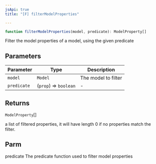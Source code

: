 ```yaml
---
jsApi: true
title: "[F] filterModelProperties"

---
```

```ts
function filterModelProperties(model, predicate): ModelProperty[]
```

Filter the model properties of a model, using the given predicate

## Parameters

| Parameter | Type | Description |
| ------ | ------ | ------ |
| `model` | `Model` | The model to filter |
| `predicate` | (`prop`) => `boolean` | - |

## Returns

`ModelProperty`[]

a list of filtered properties, it will have length 0 if no properties
match the filter.

## Parm

predicate The predicate function used to filter model properties
